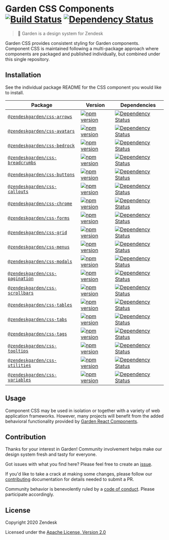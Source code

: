 # Garden CSS Components [![Build Status](https://img.shields.io/travis/zendeskgarden/css-components/master.svg?style=flat-square)](https://travis-ci.org/zendeskgarden/css-components) [![Dependency Status](https://img.shields.io/david/dev/zendeskgarden/css-components.svg?style=flat-square)](https://david-dm.org/zendeskgarden/css-components?type=dev)

> :seedling: Garden is a design system for Zendesk

Garden CSS provides consistent styling for Garden components. Component
CSS is maintained following a multi-package approach where components
are packaged and published individually, but combined under this single
repository.

## Installation

See the individual package README for the CSS component you would like
to install.

| Package                                                  | Version                                                         | Dependencies                                                                       |
| -------------------------------------------------------- | --------------------------------------------------------------- | ---------------------------------------------------------------------------------- |
| [`@zendeskgarden/css-arrows`](packages/arrows)           | [![npm version][arrows npm version]][arrows npm link]           | [![Dependency Status][arrows dependency status]][arrows dependency link]           |
| [`@zendeskgarden/css-avatars`](packages/avatars)         | [![npm version][avatars npm version]][avatars npm link]         | [![Dependency Status][avatars dependency status]][avatars dependency link]         |
| [`@zendeskgarden/css-bedrock`](packages/bedrock)         | [![npm version][bedrock npm version]][bedrock npm link]         | [![Dependency Status][bedrock dependency status]][bedrock dependency link]         |
| [`@zendeskgarden/css-breadcrumbs`](packages/breadcrumbs) | [![npm version][breadcrumbs npm version]][breadcrumbs npm link] | [![Dependency Status][breadcrumbs dependency status]][breadcrumbs dependency link] |
| [`@zendeskgarden/css-buttons`](packages/buttons)         | [![npm version][buttons npm version]][buttons npm link]         | [![Dependency Status][buttons dependency status]][buttons dependency link]         |
| [`@zendeskgarden/css-callouts`](packages/callouts)       | [![npm version][callouts npm version]][callouts npm link]       | [![Dependency Status][callouts dependency status]][callouts dependency link]       |
| [`@zendeskgarden/css-chrome`](packages/chrome)           | [![npm version][chrome npm version]][chrome npm link]           | [![Dependency Status][chrome dependency status]][chrome dependency link]           |
| [`@zendeskgarden/css-forms`](packages/forms)             | [![npm version][forms npm version]][forms npm link]             | [![Dependency Status][forms dependency status]][forms dependency link]             |
| [`@zendeskgarden/css-grid`](packages/grid)               | [![npm version][grid npm version]][grid npm link]               | [![Dependency Status][grid dependency status]][grid dependency link]               |
| [`@zendeskgarden/css-menus`](packages/menus)             | [![npm version][menus npm version]][menus npm link]             | [![Dependency Status][menus dependency status]][menus dependency link]             |
| [`@zendeskgarden/css-modals`](packages/modals)           | [![npm version][modals npm version]][modals npm link]           | [![Dependency Status][modals dependency status]][modals dependency link]           |
| [`@zendeskgarden/css-pagination`](packages/pagination)   | [![npm version][pagination npm version]][pagination npm link]   | [![Dependency Status][pagination dependency status]][pagination dependency link]   |
| [`@zendeskgarden/css-scrollbars`](packages/scrollbars)   | [![npm version][scrollbars npm version]][scrollbars npm link]   | [![Dependency Status][scrollbars dependency status]][scrollbars dependency link]   |
| [`@zendeskgarden/css-tables`](packages/tables)           | [![npm version][tables npm version]][tables npm link]           | [![Dependency Status][tables dependency status]][tables dependency link]           |
| [`@zendeskgarden/css-tabs`](packages/tabs)               | [![npm version][tabs npm version]][tabs npm link]               | [![Dependency Status][tabs dependency status]][tabs dependency link]               |
| [`@zendeskgarden/css-tags`](packages/tags)               | [![npm version][tags npm version]][tags npm link]               | [![Dependency Status][tags dependency status]][tags dependency link]               |
| [`@zendeskgarden/css-tooltips`](packages/tooltips)       | [![npm version][tooltips npm version]][tooltips npm link]       | [![Dependency Status][tooltips dependency status]][tooltips dependency link]       |
| [`@zendeskgarden/css-utilities`](packages/utilities)     | [![npm version][utilities npm version]][utilities npm link]     | [![Dependency Status][utilities dependency status]][utilities dependency link]     |
| [`@zendeskgarden/css-variables`](packages/variables)     | [![npm version][variables npm version]][variables npm link]     | [![Dependency Status][variables dependency status]][variables dependency link]     |

[arrows npm version]: https://img.shields.io/npm/v/@zendeskgarden/css-arrows.svg?style=flat-square
[arrows npm link]: https://www.npmjs.com/package/@zendeskgarden/css-arrows
[arrows dependency status]: https://img.shields.io/david/zendeskgarden/css-components.svg?path=packages/arrows&style=flat-square
[arrows dependency link]: https://david-dm.org/zendeskgarden/css-components?path=packages/arrows
[avatars npm version]: https://img.shields.io/npm/v/@zendeskgarden/css-avatars.svg?style=flat-square
[avatars npm link]: https://www.npmjs.com/package/@zendeskgarden/css-avatars
[avatars dependency status]: https://img.shields.io/david/zendeskgarden/css-components.svg?path=packages/avatars&style=flat-square
[avatars dependency link]: https://david-dm.org/zendeskgarden/css-components?path=packages/avatars
[bedrock npm version]: https://img.shields.io/npm/v/@zendeskgarden/css-bedrock.svg?style=flat-square
[bedrock npm link]: https://www.npmjs.com/package/@zendeskgarden/css-bedrock
[bedrock dependency status]: https://img.shields.io/david/zendeskgarden/css-components.svg?path=packages/bedrock&style=flat-square
[bedrock dependency link]: https://david-dm.org/zendeskgarden/css-components?path=packages/bedrock
[breadcrumbs npm version]: https://img.shields.io/npm/v/@zendeskgarden/css-breadcrumbs.svg?style=flat-square
[breadcrumbs npm link]: https://www.npmjs.com/package/@zendeskgarden/css-breadcrumbs
[breadcrumbs dependency status]: https://img.shields.io/david/zendeskgarden/css-components.svg?path=packages/breadcrumbs&style=flat-square
[breadcrumbs dependency link]: https://david-dm.org/zendeskgarden/css-components?path=packages/breadcrumbs
[buttons npm version]: https://img.shields.io/npm/v/@zendeskgarden/css-buttons.svg?style=flat-square
[buttons npm link]: https://www.npmjs.com/package/@zendeskgarden/css-buttons
[buttons dependency status]: https://img.shields.io/david/zendeskgarden/css-components.svg?path=packages/buttons&style=flat-square
[buttons dependency link]: https://david-dm.org/zendeskgarden/css-components?path=packages/buttons
[callouts npm version]: https://img.shields.io/npm/v/@zendeskgarden/css-callouts.svg?style=flat-square
[callouts npm link]: https://www.npmjs.com/package/@zendeskgarden/css-callouts
[callouts dependency status]: https://img.shields.io/david/zendeskgarden/css-components.svg?path=packages/callouts&style=flat-square
[callouts dependency link]: https://david-dm.org/zendeskgarden/css-components?path=packages/callouts
[chrome npm version]: https://img.shields.io/npm/v/@zendeskgarden/css-chrome.svg?style=flat-square
[chrome npm link]: https://www.npmjs.com/package/@zendeskgarden/css-chrome
[chrome dependency status]: https://img.shields.io/david/zendeskgarden/css-components.svg?path=packages/chrome&style=flat-square
[chrome dependency link]: https://david-dm.org/zendeskgarden/css-components?path=packages/chrome
[forms npm version]: https://img.shields.io/npm/v/@zendeskgarden/css-forms.svg?style=flat-square
[forms npm link]: https://www.npmjs.com/package/@zendeskgarden/css-forms
[forms dependency status]: https://img.shields.io/david/zendeskgarden/css-components.svg?path=packages/forms&style=flat-square
[forms dependency link]: https://david-dm.org/zendeskgarden/css-components?path=packages/forms
[grid npm version]: https://img.shields.io/npm/v/@zendeskgarden/css-grid.svg?style=flat-square
[grid npm link]: https://www.npmjs.com/package/@zendeskgarden/css-grid
[grid dependency status]: https://img.shields.io/david/zendeskgarden/css-components.svg?path=packages/grid&style=flat-square
[grid dependency link]: https://david-dm.org/zendeskgarden/css-components?path=packages/grid
[menus npm version]: https://img.shields.io/npm/v/@zendeskgarden/css-menus.svg?style=flat-square
[menus npm link]: https://www.npmjs.com/package/@zendeskgarden/css-menus
[menus dependency status]: https://img.shields.io/david/zendeskgarden/css-components.svg?path=packages/menus&style=flat-square
[menus dependency link]: https://david-dm.org/zendeskgarden/css-components?path=packages/menus
[modals npm version]: https://img.shields.io/npm/v/@zendeskgarden/css-modals.svg?style=flat-square
[modals npm link]: https://www.npmjs.com/package/@zendeskgarden/css-modals
[modals dependency status]: https://img.shields.io/david/zendeskgarden/css-components.svg?path=packages/modals&style=flat-square
[modals dependency link]: https://david-dm.org/zendeskgarden/css-components?path=packages/modals
[pagination npm version]: https://img.shields.io/npm/v/@zendeskgarden/css-pagination.svg?style=flat-square
[pagination npm link]: https://www.npmjs.com/package/@zendeskgarden/css-pagination
[pagination dependency status]: https://img.shields.io/david/zendeskgarden/css-components.svg?path=packages/pagination&style=flat-square
[pagination dependency link]: https://david-dm.org/zendeskgarden/css-components?path=packages/pagination
[scrollbars npm version]: https://img.shields.io/npm/v/@zendeskgarden/css-scrollbars.svg?style=flat-square
[scrollbars npm link]: https://www.npmjs.com/package/@zendeskgarden/css-scrollbars
[scrollbars dependency status]: https://img.shields.io/david/zendeskgarden/css-components.svg?path=packages/scrollbars&style=flat-square
[scrollbars dependency link]: https://david-dm.org/zendeskgarden/css-components?path=packages/scrollbars
[tables npm version]: https://img.shields.io/npm/v/@zendeskgarden/css-tables.svg?style=flat-square
[tables npm link]: https://www.npmjs.com/package/@zendeskgarden/css-tables
[tables dependency status]: https://img.shields.io/david/zendeskgarden/css-components.svg?path=packages/tables&style=flat-square
[tables dependency link]: https://david-dm.org/zendeskgarden/css-components?path=packages/tables
[tabs npm version]: https://img.shields.io/npm/v/@zendeskgarden/css-tabs.svg?style=flat-square
[tabs npm link]: https://www.npmjs.com/package/@zendeskgarden/css-tabs
[tabs dependency status]: https://img.shields.io/david/zendeskgarden/css-components.svg?path=packages/tabs&style=flat-square
[tabs dependency link]: https://david-dm.org/zendeskgarden/css-components?path=packages/tabs
[tags npm version]: https://img.shields.io/npm/v/@zendeskgarden/css-tags.svg?style=flat-square
[tags npm link]: https://www.npmjs.com/package/@zendeskgarden/css-tags
[tags dependency status]: https://img.shields.io/david/zendeskgarden/css-components.svg?path=packages/tags&style=flat-square
[tags dependency link]: https://david-dm.org/zendeskgarden/css-components?path=packages/tags
[tooltips npm version]: https://img.shields.io/npm/v/@zendeskgarden/css-tooltips.svg?style=flat-square
[tooltips npm link]: https://www.npmjs.com/package/@zendeskgarden/css-tooltips
[tooltips dependency status]: https://img.shields.io/david/zendeskgarden/css-components.svg?path=packages/tooltips&style=flat-square
[tooltips dependency link]: https://david-dm.org/zendeskgarden/css-components?path=packages/tooltips
[utilities npm version]: https://img.shields.io/npm/v/@zendeskgarden/css-utilities.svg?style=flat-square
[utilities npm link]: https://www.npmjs.com/package/@zendeskgarden/css-utilities
[utilities dependency status]: https://img.shields.io/david/zendeskgarden/css-components.svg?path=packages/utilities&style=flat-square
[utilities dependency link]: https://david-dm.org/zendeskgarden/css-components?path=packages/utilities
[variables npm version]: https://img.shields.io/npm/v/@zendeskgarden/css-variables.svg?style=flat-square
[variables npm link]: https://www.npmjs.com/package/@zendeskgarden/css-variables
[variables dependency status]: https://img.shields.io/david/zendeskgarden/css-components.svg?path=packages/variables&style=flat-square
[variables dependency link]: https://david-dm.org/zendeskgarden/css-components?path=packages/variables

## Usage

Component CSS may be used in isolation or together with a variety of web
application frameworks. However, many projects will benefit from the
added behavioral functionality provided by [Garden React
Components](https://github.com/zendeskgarden/react-components).

## Contribution

Thanks for your interest in Garden! Community involvement helps make our
design system fresh and tasty for everyone.

Got issues with what you find here? Please feel free to create an
[issue](https://github.com/zendeskgarden/css-components/issues/new).

If you'd like to take a crack at making some changes, please follow our
[contributing](.github/CONTRIBUTING.md) documentation for details
needed to submit a PR.

Community behavior is benevolently ruled by a [code of
conduct](.github/CODE_OF_CONDUCT.md). Please participate accordingly.

## License

Copyright 2020 Zendesk

Licensed under the [Apache License, Version 2.0](LICENSE.md)
